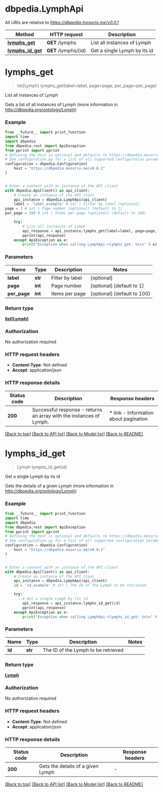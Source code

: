 # dbpedia.LymphApi

All URIs are relative to *https://dbpedia.mosorio.me/v0.0.1*

Method | HTTP request | Description
------------- | ------------- | -------------
[**lymphs_get**](LymphApi.md#lymphs_get) | **GET** /lymphs | List all instances of Lymph
[**lymphs_id_get**](LymphApi.md#lymphs_id_get) | **GET** /lymphs/{id} | Get a single Lymph by its id


# **lymphs_get**
> list[Lymph] lymphs_get(label=label, page=page, per_page=per_page)

List all instances of Lymph

Gets a list of all instances of Lymph (more information in http://dbpedia.org/ontology/Lymph)

### Example

```python
from __future__ import print_function
import time
import dbpedia
from dbpedia.rest import ApiException
from pprint import pprint
# Defining the host is optional and defaults to https://dbpedia.mosorio.me/v0.0.1
# See configuration.py for a list of all supported configuration parameters.
configuration = dbpedia.Configuration(
    host = "https://dbpedia.mosorio.me/v0.0.1"
)


# Enter a context with an instance of the API client
with dbpedia.ApiClient() as api_client:
    # Create an instance of the API class
    api_instance = dbpedia.LymphApi(api_client)
    label = 'label_example' # str | Filter by label (optional)
page = 1 # int | Page number (optional) (default to 1)
per_page = 100 # int | Items per page (optional) (default to 100)

    try:
        # List all instances of Lymph
        api_response = api_instance.lymphs_get(label=label, page=page, per_page=per_page)
        pprint(api_response)
    except ApiException as e:
        print("Exception when calling LymphApi->lymphs_get: %s\n" % e)
```

### Parameters

Name | Type | Description  | Notes
------------- | ------------- | ------------- | -------------
 **label** | **str**| Filter by label | [optional] 
 **page** | **int**| Page number | [optional] [default to 1]
 **per_page** | **int**| Items per page | [optional] [default to 100]

### Return type

[**list[Lymph]**](Lymph.md)

### Authorization

No authorization required

### HTTP request headers

 - **Content-Type**: Not defined
 - **Accept**: application/json

### HTTP response details
| Status code | Description | Response headers |
|-------------|-------------|------------------|
**200** | Successful response - returns an array with the instances of Lymph. |  * link - Information about pagination <br>  |

[[Back to top]](#) [[Back to API list]](../README.md#documentation-for-api-endpoints) [[Back to Model list]](../README.md#documentation-for-models) [[Back to README]](../README.md)

# **lymphs_id_get**
> Lymph lymphs_id_get(id)

Get a single Lymph by its id

Gets the details of a given Lymph (more information in http://dbpedia.org/ontology/Lymph)

### Example

```python
from __future__ import print_function
import time
import dbpedia
from dbpedia.rest import ApiException
from pprint import pprint
# Defining the host is optional and defaults to https://dbpedia.mosorio.me/v0.0.1
# See configuration.py for a list of all supported configuration parameters.
configuration = dbpedia.Configuration(
    host = "https://dbpedia.mosorio.me/v0.0.1"
)


# Enter a context with an instance of the API client
with dbpedia.ApiClient() as api_client:
    # Create an instance of the API class
    api_instance = dbpedia.LymphApi(api_client)
    id = 'id_example' # str | The ID of the Lymph to be retrieved

    try:
        # Get a single Lymph by its id
        api_response = api_instance.lymphs_id_get(id)
        pprint(api_response)
    except ApiException as e:
        print("Exception when calling LymphApi->lymphs_id_get: %s\n" % e)
```

### Parameters

Name | Type | Description  | Notes
------------- | ------------- | ------------- | -------------
 **id** | **str**| The ID of the Lymph to be retrieved | 

### Return type

[**Lymph**](Lymph.md)

### Authorization

No authorization required

### HTTP request headers

 - **Content-Type**: Not defined
 - **Accept**: application/json

### HTTP response details
| Status code | Description | Response headers |
|-------------|-------------|------------------|
**200** | Gets the details of a given Lymph |  -  |

[[Back to top]](#) [[Back to API list]](../README.md#documentation-for-api-endpoints) [[Back to Model list]](../README.md#documentation-for-models) [[Back to README]](../README.md)

